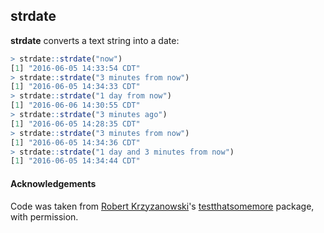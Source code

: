 ## strdate

**strdate** converts a text string into a date:

```R
> strdate::strdate("now")
[1] "2016-06-05 14:33:54 CDT"
> strdate::strdate("3 minutes from now")
[1] "2016-06-05 14:34:33 CDT"
> strdate::strdate("1 day from now")
[1] "2016-06-06 14:30:55 CDT"
> strdate::strdate("3 minutes ago")
[1] "2016-06-05 14:28:35 CDT"
> strdate::strdate("3 minutes from now")
[1] "2016-06-05 14:34:36 CDT"
> strdate::strdate("1 day and 3 minutes from now")
[1] "2016-06-05 14:34:44 CDT"
```

#### Acknowledgements

Code was taken from [Robert Krzyzanowski](https://github.com/robertzk)'s [testthatsomemore](https://github.com/robertzk/testthatsomemore) package, with permission.
